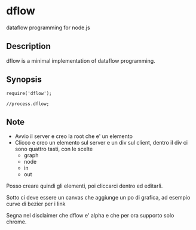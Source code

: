 dflow
=====

dataflow programming for node.js

## Description


dflow is a minimal implementation of dataflow programming.

## Synopsis

    require('dflow');

    //process.dflow;

## Note

 * Avvio il server e creo la root che e' un elemento
 * Clicco e creo un elemento sul server e un div sul client,
   dentro il div ci sono quattro tasti, con le scelte
     * graph
     * node
     * in
     * out

Posso creare quindi gli elementi, poi cliccarci dentro ed editarli.

Sotto ci deve essere un canvas che aggiunge un po di grafica,
ad esempio curve di bezier per i link

Segna nel disclaimer che  dflow e' alpha e che per ora supporto solo chrome.

